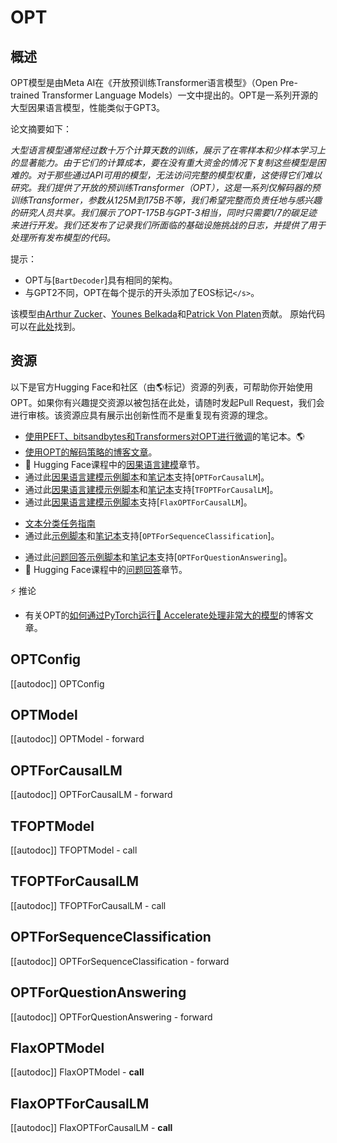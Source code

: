 <!--版权所有2022年HuggingFace团队。保留所有权利。

根据Apache许可证第2.0版（“许可证”）进行许可；除非符合许可证，否则不得使用此文件。你可以在下面链接中获取许可证的副本：

http://www.apache.org/licenses/LICENSE-2.0

除非适用法律要求或书面同意，根据许可证分发的软件是按“原样”基础分发的，不附带任何形式的明示或暗示的保证或条件。有关许可证下的特定语言的详细信息，请参阅许可证。

⚠️请注意，此文件采用Markdown格式，但包含特定于我们doc-builder（类似于MDX）的语法，可能在你的Markdown查看器中无法正确渲染。

-->

# OPT

## 概述

OPT模型是由Meta AI在《开放预训练Transformer语言模型》（Open Pre-trained Transformer Language Models）一文中提出的。OPT是一系列开源的大型因果语言模型，性能类似于GPT3。

论文摘要如下：

*大型语言模型通常经过数十万个计算天数的训练，展示了在零样本和少样本学习上的显著能力。由于它们的计算成本，要在没有重大资金的情况下复制这些模型是困难的。对于那些通过API可用的模型，无法访问完整的模型权重，这使得它们难以研究。我们提供了开放的预训练Transformer（OPT），这是一系列仅解码器的预训练Transformer，参数从125M到175B不等，我们希望完整而负责任地与感兴趣的研究人员共享。我们展示了OPT-175B与GPT-3相当，同时只需要1/7的碳足迹来进行开发。我们还发布了记录我们所面临的基础设施挑战的日志，并提供了用于处理所有发布模型的代码。*

提示：
- OPT与[`BartDecoder`]具有相同的架构。
- 与GPT2不同，OPT在每个提示的开头添加了EOS标记`</s>`。

该模型由[Arthur Zucker](https://huggingface.co/ArthurZ)、[Younes Belkada](https://huggingface.co/ybelkada)和[Patrick Von Platen](https://huggingface.co/patrickvonplaten)贡献。
原始代码可以在[此处](https://github.com/facebookresearch/metaseq)找到。

## 资源

以下是官方Hugging Face和社区（由🌎标记）资源的列表，可帮助你开始使用OPT。如果你有兴趣提交资源以被包括在此处，请随时发起Pull Request，我们会进行审核。该资源应具有展示出创新性而不是重复现有资源的理念。

<PipelineTag pipeline="text-generation" />

- [使用PEFT、bitsandbytes和Transformers对OPT进行微调](https://colab.research.google.com/drive/1jCkpikz0J2o20FBQmYmAGdiKmJGOMo-o?usp=sharing)的笔记本。🌎
- [使用OPT的解码策略的博客文章](https://huggingface.co/blog/introducing-csearch#62-example-two---opt)。
- 🤗 Hugging Face课程中的[因果语言建模](https://huggingface.co/course/en/chapter7/6?fw=pt#training-a-causal-language-model-from-scratch)章节。
- 通过此[因果语言建模示例脚本](https://github.com/huggingface/transformers/tree/main/examples/pytorch/language-modeling#gpt-2gpt-and-causal-language-modeling)和[笔记本](https://colab.research.google.com/github/huggingface/notebooks/blob/main/examples/language_modeling.ipynb)支持[`OPTForCausalLM`]。
- 通过此[因果语言建模示例脚本](https://github.com/huggingface/transformers/tree/main/examples/tensorflow/language-modeling#run_clmpy)和[笔记本](https://colab.research.google.com/github/huggingface/notebooks/blob/main/examples/language_modeling-tf.ipynb)支持[`TFOPTForCausalLM`]。
- 通过此[因果语言建模示例脚本](https://github.com/huggingface/transformers/tree/main/examples/flax/language-modeling#causal-language-modeling)支持[`FlaxOPTForCausalLM`]。

<PipelineTag pipeline="text-classification" />

- [文本分类任务指南](sequence_classification.md)
- 通过此[示例脚本](https://github.com/huggingface/transformers/tree/main/examples/pytorch/text-classification)和[笔记本](https://colab.research.google.com/github/huggingface/notebooks/blob/main/examples/text_classification.ipynb)支持[`OPTForSequenceClassification`]。

<PipelineTag pipeline="question-answering" />

- 通过此[问题回答示例脚本](https://github.com/huggingface/transformers/tree/main/examples/pytorch/question-answering)和[笔记本](https://colab.research.google.com/github/huggingface/notebooks/blob/main/examples/question_answering.ipynb)支持[`OPTForQuestionAnswering`]。
- 🤗 Hugging Face课程中的[问题回答](https://huggingface.co/course/chapter7/7?fw=pt)章节。

⚡️ 推论

- 有关OPT的[如何通过PyTorch运行🤗 Accelerate处理非常大的模型](https://huggingface.co/blog/accelerate-large-models)的博客文章。

## OPTConfig

[[autodoc]] OPTConfig

## OPTModel

[[autodoc]] OPTModel
    - forward

## OPTForCausalLM

[[autodoc]] OPTForCausalLM
    - forward

## TFOPTModel

[[autodoc]] TFOPTModel
    - call

## TFOPTForCausalLM

[[autodoc]] TFOPTForCausalLM
    - call

## OPTForSequenceClassification

[[autodoc]] OPTForSequenceClassification
    - forward

## OPTForQuestionAnswering

[[autodoc]] OPTForQuestionAnswering
    - forward

## FlaxOPTModel

[[autodoc]] FlaxOPTModel
    - __call__


## FlaxOPTForCausalLM

[[autodoc]] FlaxOPTForCausalLM
    - __call__